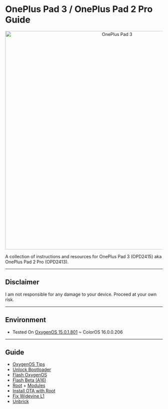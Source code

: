 # OnePlus Pad 3 / OnePlus Pad 2 Pro Guide

<p align="center">
  <img src="https://www.oneplus.com/content/dam/oneplus/2025/product-station/pad3/assets/images-kv-1-6d5146.png.webp" alt="OnePlus Pad 3" width="700"/>
</p>

A collection of instructions and resources for OnePlus Pad 3 (OPD2415) aka OnePlus Pad 2 Pro (OPD2413).

---

## Disclaimer
I am not responsible for any damage to your device. Proceed at your own risk.

---

## **Environment**

* Tested On [OxygenOS 15.0.1.801](https://community.oneplus.com/thread/1971218898548162560) ~ ColorOS 16.0.0.206

---

## **Guide**
- [OxygenOS Tips](docs/stock.md)
- [Unlock Bootloader](docs/unlock.md)
- [Flash OxygenOS](docs/flash-oos.md)
- [Flash Beta (A16)](docs/flash-beta.md)
- [Root](docs/root.md) + [Modules](docs/modules.md)
- [Install OTA with Root](docs/root.md#how-to-install-ota-while-maintaining-root)
- [Fix Widevine L1](docs/widevine.md)
- [Unbrick](docs/unbrick.md)
